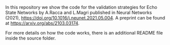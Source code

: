 In this repository we show the code for the validation strategies for Echo State Networks by A.Racca and L.Magri published in Neural Networks (2021), https://doi.org/10.1016/j.neunet.2021.05.004. A preprint can be found at https://arxiv.org/abs/2103.03174.

For more details on how the code works, there is an additional README file inside the source folder.
